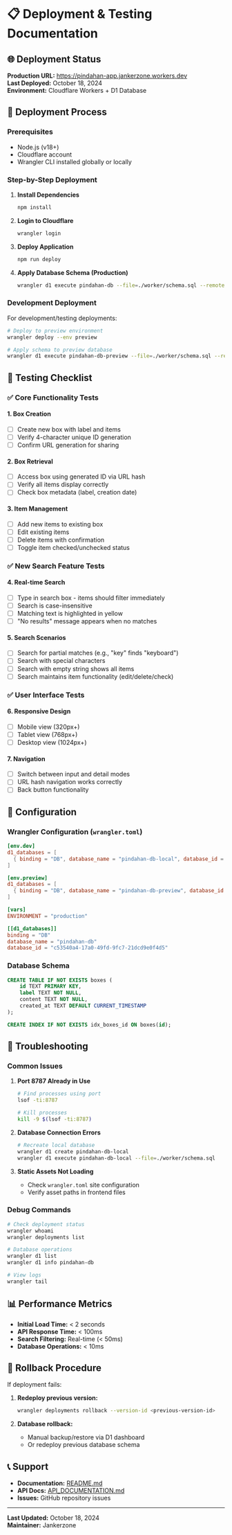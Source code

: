 # 📋 Deployment & Testing Documentation

## 🌐 Deployment Status

**Production URL:** https://pindahan-app.jankerzone.workers.dev  
**Last Deployed:** October 18, 2024  
**Environment:** Cloudflare Workers + D1 Database

## 🚀 Deployment Process

### Prerequisites
- Node.js (v18+)
- Cloudflare account
- Wrangler CLI installed globally or locally

### Step-by-Step Deployment

1. **Install Dependencies**
   ```bash
   npm install
   ```

2. **Login to Cloudflare**
   ```bash
   wrangler login
   ```

3. **Deploy Application**
   ```bash
   npm run deploy
   ```

4. **Apply Database Schema (Production)**
   ```bash
   wrangler d1 execute pindahan-db --file=./worker/schema.sql --remote
   ```

### Development Deployment

For development/testing deployments:

```bash
# Deploy to preview environment
wrangler deploy --env preview

# Apply schema to preview database
wrangler d1 execute pindahan-db-preview --file=./worker/schema.sql --remote
```

## 🧪 Testing Checklist

### ✅ Core Functionality Tests

#### 1. Box Creation
- [ ] Create new box with label and items
- [ ] Verify 4-character unique ID generation
- [ ] Confirm URL generation for sharing

#### 2. Box Retrieval
- [ ] Access box using generated ID via URL hash
- [ ] Verify all items display correctly
- [ ] Check box metadata (label, creation date)

#### 3. Item Management
- [ ] Add new items to existing box
- [ ] Edit existing items
- [ ] Delete items with confirmation
- [ ] Toggle item checked/unchecked status

### ✅ New Search Feature Tests

#### 4. Real-time Search
- [ ] Type in search box - items should filter immediately
- [ ] Search is case-insensitive
- [ ] Matching text is highlighted in yellow
- [ ] "No results" message appears when no matches

#### 5. Search Scenarios
- [ ] Search for partial matches (e.g., "key" finds "keyboard")
- [ ] Search with special characters
- [ ] Search with empty string shows all items
- [ ] Search maintains item functionality (edit/delete/check)

### ✅ User Interface Tests

#### 6. Responsive Design
- [ ] Mobile view (320px+)
- [ ] Tablet view (768px+)
- [ ] Desktop view (1024px+)

#### 7. Navigation
- [ ] Switch between input and detail modes
- [ ] URL hash navigation works correctly
- [ ] Back button functionality

## 🔧 Configuration

### Wrangler Configuration (`wrangler.toml`)

```toml
[env.dev]
d1_databases = [
  { binding = "DB", database_name = "pindahan-db-local", database_id = "a904372d-57d5-4d32-94b6-0e2efd342d9d" }
]

[env.preview]
d1_databases = [
  { binding = "DB", database_name = "pindahan-db-preview", database_id = "xxxxxxxx-xxxx-xxxx-xxxx-xxxxxxxxxxxx" }
]

[vars]
ENVIRONMENT = "production"

[[d1_databases]]
binding = "DB"
database_name = "pindahan-db"
database_id = "c53540a4-17a0-49fd-9fc7-21dcd9e0f4d5"
```

### Database Schema

```sql
CREATE TABLE IF NOT EXISTS boxes (
    id TEXT PRIMARY KEY,
    label TEXT NOT NULL,
    content TEXT NOT NULL,
    created_at TEXT DEFAULT CURRENT_TIMESTAMP
);

CREATE INDEX IF NOT EXISTS idx_boxes_id ON boxes(id);
```

## 🐛 Troubleshooting

### Common Issues

1. **Port 8787 Already in Use**
   ```bash
   # Find processes using port
   lsof -ti:8787
   
   # Kill processes
   kill -9 $(lsof -ti:8787)
   ```

2. **Database Connection Errors**
   ```bash
   # Recreate local database
   wrangler d1 create pindahan-db-local
   wrangler d1 execute pindahan-db-local --file=./worker/schema.sql
   ```

3. **Static Assets Not Loading**
   - Check `wrangler.toml` site configuration
   - Verify asset paths in frontend files

### Debug Commands

```bash
# Check deployment status
wrangler whoami
wrangler deployments list

# Database operations
wrangler d1 list
wrangler d1 info pindahan-db

# View logs
wrangler tail
```

## 📊 Performance Metrics

- **Initial Load Time:** < 2 seconds
- **API Response Time:** < 100ms
- **Search Filtering:** Real-time (< 50ms)
- **Database Operations:** < 10ms

## 🔄 Rollback Procedure

If deployment fails:

1. **Redeploy previous version:**
   ```bash
   wrangler deployments rollback --version-id <previous-version-id>
   ```

2. **Database rollback:**
   - Manual backup/restore via D1 dashboard
   - Or redeploy previous database schema

## 📞 Support

- **Documentation:** [README.md](./README.md)
- **API Docs:** [API_DOCUMENTATION.md](./API_DOCUMENTATION.md)
- **Issues:** GitHub repository issues

---

**Last Updated:** October 18, 2024  
**Maintainer:** Jankerzone
